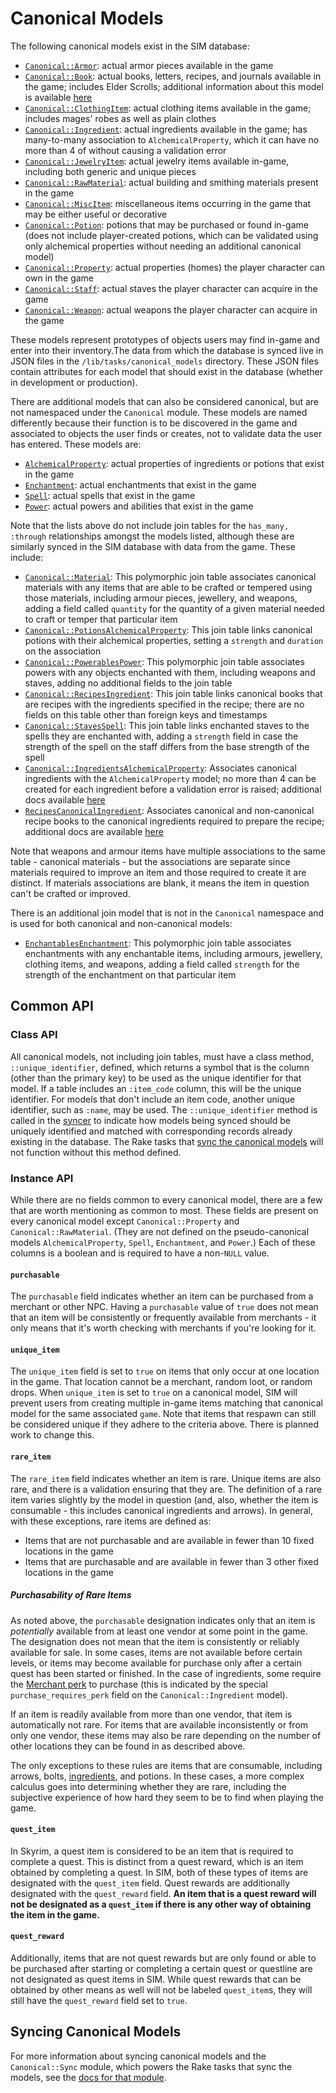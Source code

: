 # Canonical Models

The following canonical models exist in the SIM database:

* [`Canonical::Armor`](/app/models/canonical/armor.rb): actual armor pieces available in the game
* [`Canonical::Book`](/app/models/canonical/book.rb): actual books, letters, recipes, and journals available in the game; includes Elder Scrolls; additional information about this model is available [here](/docs/models/canonical-book.md)
* [`Canonical::ClothingItem`](/app/models/canonical/clothing_item.rb): actual clothing items available in the game; includes mages' robes as well as plain clothes
* [`Canonical::Ingredient`](/app/models/canonical/ingredient.rb): actual ingredients available in the game; has many-to-many association to `AlchemicalProperty`, which it can have no more than 4 of without causing a validation error
* [`Canonical::JewelryItem`](/app/models/canonical/jewelry_item.rb): actual jewelry items available in-game, including both generic and unique pieces
* [`Canonical::RawMaterial`](/app/models/canonical/raw_material.rb): actual building and smithing materials present in the game
* [`Canonical::MiscItem`](/app/models/canonical/misc_item.rb): miscellaneous items occurring in the game that may be either useful or decorative
* [`Canonical::Potion`](/app/models/canonical/potion.rb): potions that may be purchased or found in-game (does not include player-created potions, which can be validated using only alchemical properties without needing an additional canonical model)
* [`Canonical::Property`](/app/models/canonical/property.rb): actual properties (homes) the player character can own in the game
* [`Canonical::Staff`](/app/models/canonical/staff.rb): actual staves the player character can acquire in the game
* [`Canonical::Weapon`](/app/models/canonical/weapon.rb): actual weapons the player character can acquire in the game

These models represent prototypes of objects users may find in-game and enter into their inventory.The data from which the database is synced live in JSON files in the `/lib/tasks/canonical_models` directory. These JSON files contain attributes for each model that should exist in the database (whether in development or production).

There are additional models that can also be considered canonical, but are not namespaced under the `Canonical` module. These models are named differently because their function is to be discovered in the game and associated to objects the user finds or creates, not to validate data the user has entered. These models are:

* [`AlchemicalProperty`](/app/models/alchemical_property.rb): actual properties of ingredients or potions that exist in the game
* [`Enchantment`](/app/models/enchantment.rb): actual enchantments that exist in the game
* [`Spell`](/app/models/spell.rb): actual spells that exist in the game
* [`Power`](/app/models/power.rb): actual powers and abilities that exist in the game

Note that the lists above do not include join tables for the `has_many, :through` relationships amongst the models listed, although these are similarly synced in the SIM database with data from the game. These include:

* [`Canonical::Material`](/app/models/canonical/material.rb): This polymorphic join table associates canonical materials with any items that are able to be crafted or tempered using those materials, including armour pieces, jewellery, and weapons, adding a field called `quantity` for the quantity of a given material needed to craft or temper that particular item
* [`Canonical::PotionsAlchemicalProperty`](/app/models/canonical/potions_alchemical_property.rb): This join table links canonical potions with their alchemical properties, setting a `strength` and `duration` on the association
* [`Canonical::PowerablesPower`](/app/models/canonical/powerables_power.rb): This polymorphic join table associates powers with any objects enchanted with them, including weapons and staves, adding no additional fields to the join table
* [`Canonical::RecipesIngredient`](/app/models/canonical/recipes_ingredient.rb): This join table links canonical books that are recipes with the ingredients specified in the recipe; there are no fields on this table other than foreign keys and timestamps
* [`Canonical::StavesSpell`](/app/models/canonical/staves_spell.rb): This join table links enchanted staves to the spells they are enchanted with, adding a `strength` field in case the strength of the spell on the staff differs from the base strength of the spell
* [`Canonical::IngredientsAlchemicalProperty`](/app/models/canonical/ingredients_alchemical_property.rb): Associates canonical ingredients with the `AlchemicalProperty` model; no more than 4 can be created for each ingredient before a validation error is raised; additional docs available [here](/docs/canonical_models/canonical-ingredients-alchemical-property.md)
* [`RecipesCanonicalIngredient`](/app/models/recipes_canonical_ingredient.rb): Associates canonical and non-canonical recipe books to the canonical ingredients required to prepare the recipe; additional docs are available [here](/docs/canonical_models/recipes-canonical-ingredient.md)

Note that weapons and armour items have multiple associations to the same table - canonical materials - but the associations are separate since materials required to improve an item and those required to create it are distinct. If materials associations are blank, it means the item in question can't be crafted or improved.

There is an additional join model that is not in the `Canonical` namespace and is used for both canonical and non-canonical models:

* [`EnchantablesEnchantment`](/app/models/enchantables_enchantment.rb): This polymorphic join table associates enchantments with any enchantable items, including armours, jewellery, clothing items, and weapons, adding a field called `strength` for the strength of the enchantment on that particular item

## Common API

### Class API

All canonical models, not including join tables, must have a class method, `::unique_identifier`, defined, which returns a symbol that is the column (other than the primary key) to be used as the unique identifier for that model. If a table includes an `:item_code` column, this will be the unique identifier. For models that don't include an item code, another unique identifier, such as `:name`, may be used. The `::unique_identifier` method is called in the [syncer](/app/models/canonical/sync/syncer.rb) to indicate how models being synced should be uniquely identified and matched with corresponding records already existing in the database. The Rake tasks that [sync the canonical models](/docs/canonical_models/syncing-canonical-models.md) will not function without this method defined.

### Instance API

While there are no fields common to every canonical model, there are a few that are worth mentioning as common to most. These fields are present on every canonical model except `Canonical::Property` and `Canonical::RawMaterial`. (They are not defined on the pseudo-canonical models `AlchemicalProperty`, `Spell`, `Enchantment`, and `Power`.) Each of these columns is a boolean and is required to have a non-`NULL` value.

#### `purchasable`

The `purchasable` field indicates whether an item can be purchased from a merchant or other NPC. Having a `purchasable` value of `true` does not mean that an item will be consistently or frequently available from merchants - it only means that it's worth checking with merchants if you're looking for it.

#### `unique_item`

The `unique_item` field is set to `true` on items that only occur at one location in the game. That location cannot be a merchant, random loot, or random drops. When `unique_item` is set to `true` on a canonical model, SIM will prevent users from creating multiple in-game items matching that canonical model for the same associated `game`. Note that items that respawn can still be considered unique if they adhere to the criteria above. There is planned work to change this.

#### `rare_item`

The `rare_item` field indicates whether an item is rare. Unique items are also rare, and there is a validation ensuring that they are. The definition of a rare item varies slightly by the model in question (and, also, whether the item is consumable - this includes canonical ingredients and arrows). In general, with these exceptions, rare items are defined as:

* Items that are not purchasable and are available in fewer than 10 fixed locations in the game
* Items that are purchasable and are available in fewer than 3 other fixed locations in the game

##### Purchasability of Rare Items

As noted above, the `purchasable` designation indicates only that an item is _potentially_ available from at least one vendor at some point in the game. The designation does not mean that the item is consistently or reliably available for sale. In some cases, items are not available before certain levels, or items may become available for purchase only after a certain quest has been started or finished. In the case of ingredients, some require the [Merchant perk](https://en.uesp.net/wiki/Skyrim:Speech#Skill_Perks) to purchase (this is indicated by the special `purchase_requires_perk` field on the `Canonical::Ingredient` model).

If an item is readily available from more than one vendor, that item is automatically not rare. For items that are available inconsistently or from only one vendor, these items may also be rare depending on the number of other locations they can be found in as described above.

The only exceptions to these rules are items that are consumable, including arrows, bolts, [ingredients](/docs/canonical_models/canonical-ingredient.md#treatment-of-rare-ingredients), and potions. In these cases, a more complex calculus goes into determining whether they are rare, including the subjective experience of how hard they seem to be to find when playing the game.

#### `quest_item`

In Skyrim, a quest item is considered to be an item that is required to complete a quest. This is distinct from a quest reward, which is an item obtained by completing a quest. In SIM, both of these types of items are designated with the `quest_item` field. Quest rewards are additionally designated with the `quest_reward` field. **An item that is a quest reward will not be designated as a `quest_item` if there is any other way of obtaining the item in the game.**

#### `quest_reward`

Additionally, items that are not quest rewards but are only found or able to be purchased after starting or completing a certain quest or questline are not designated as quest items in SIM. While quest rewards that can be obtained by other means as well will not be labeled `quest_item`s, they will still have the `quest_reward` field set to `true`.

## Syncing Canonical Models

For more information about syncing canonical models and the `Canonical::Sync` module, which powers the Rake tasks that sync the models, see the [docs for that module](/docs/canonical_models/syncing-canonical-models.md).
